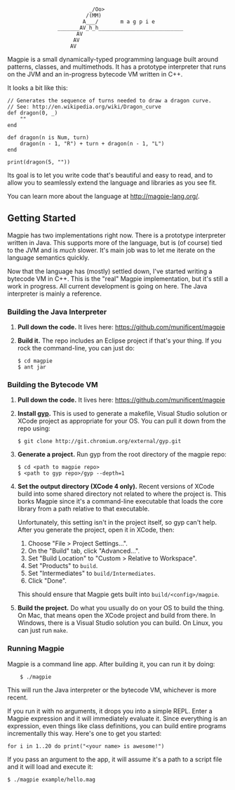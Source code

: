 


                              _/Oo>
                             /(MM)
                            A___/       m a g p i e
                    _______AV_h_h___________________________
                          AV
                         AV
                        AV


Magpie is a small dynamically-typed programming language built around patterns,
classes, and multimethods. It has a prototype interpreter that runs on the JVM
and an in-progress bytecode VM written in C++.

It looks a bit like this:

    // Generates the sequence of turns needed to draw a dragon curve.
    // See: http://en.wikipedia.org/wiki/Dragon_curve
    def dragon(0, _)
        ""
    end

    def dragon(n is Num, turn)
        dragon(n - 1, "R") + turn + dragon(n - 1, "L")
    end

    print(dragon(5, ""))

Its goal is to let you write code that's beautiful and easy to read, and to
allow you to seamlessly extend the language and libraries as you see fit.

You can learn more about the language at http://magpie-lang.org/.

## Getting Started

Magpie has two implementations right now. There is a prototype interpreter
written in Java. This supports more of the language, but is (of course) tied to
the JVM and is *much* slower. It's main job was to let me iterate on the
language semantics quickly.

Now that the language has (mostly) settled down, I've started writing a
bytecode VM in C++. This is the "real" Magpie implementation, but it's still a
work in progress. All current development is going on here. The Java interpreter
is mainly a reference.

### Building the Java Interpreter

1.  **Pull down the code.** It lives here: https://github.com/munificent/magpie

2.  **Build it.** The repo includes an Eclipse project if that's your thing. If
    you rock the command-line, you can just do:

        $ cd magpie
        $ ant jar

### Building the Bytecode VM

1.  **Pull down the code.** It lives here: https://github.com/munificent/magpie

2.  **Install [gyp][].** This is used to generate a makefile, Visual Studio
    solution or XCode project as appropriate for your OS. You can pull it down
    from the repo using:

        $ git clone http://git.chromium.org/external/gyp.git

3.  **Generate a project.** Run gyp from the root directory of the magpie repo:

        $ cd <path to magpie repo>
        $ <path to gyp repo>/gyp --depth=1

4.  **Set the output directory (XCode 4 only).** Recent versions of XCode build
    into some shared directory not related to where the project is. This borks
    Magpie since it's a command-line executable that loads the core library
    from a path relative to that executable.

    Unfortunately, this setting isn't in the project itself, so gyp can't help.
    After you generate the project, open it in XCode, then:

    1. Choose "File > Project Settings...".
    2. On the "Build" tab, click "Advanced...".
    3. Set "Build Location" to "Custom > Relative to Workspace".
    4. Set "Products" to `build`.
    5. Set "Intermediates" to `build/Intermediates`.
    6. Click "Done".

    This should ensure that Magpie gets built into `build/<config>/magpie`.

5.  **Build the project.** Do what you usually do on your OS to build the thing.
    On Mac, that means open the XCode project and build from there. In Windows,
    there is a Visual Studio solution you can build. On Linux, you can just run
    `make`.

[gyp]: http://code.google.com/p/gyp/

### Running Magpie

Magpie is a command line app. After building it, you can run it by doing:

        $ ./magpie

This will run the Java interpreter or the bytecode VM, whichever is more recent.

If you run it with no arguments, it drops you into a simple REPL. Enter a
Magpie expression and it will immediately evaluate it. Since everything is an
expression, even things like class definitions, you can build entire programs
incrementally this way. Here's one to get you started:

    for i in 1..20 do print("<your name> is awesome!")

If you pass an argument to the app, it will assume it's a path to a script
file and it will load and execute it:

    $ ./magpie example/hello.mag
